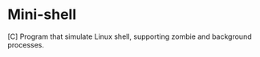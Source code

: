 Mini-shell
==========

[C] Program that simulate Linux shell, supporting zombie and background processes.
